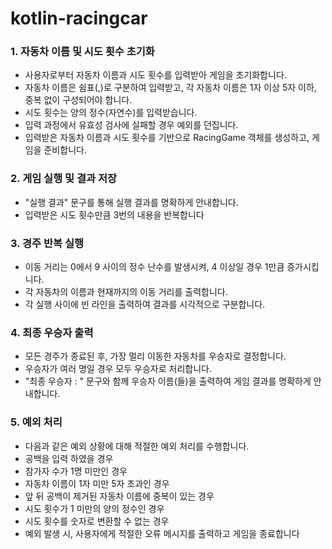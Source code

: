 # kotlin-racingcar

### 1. 자동차 이름 및 시도 횟수 초기화

- 사용자로부터 자동차 이름과 시도 횟수를 입력받아 게임을 초기화합니다.
- 자동차 이름은 쉼표(,)로 구분하여 입력받고, 각 자동차 이름은 1자 이상 5자 이하, 중복 없이 구성되어야 합니다.
- 시도 횟수는 양의 정수(자연수)를 입력받습니다.
- 입력 과정에서 유효성 검사에 실패할 경우 예외를 던집니다.
- 입력받은 자동차 이름과 시도 횟수를 기반으로 RacingGame 객체를 생성하고, 게임을 준비합니다.

### 2. 게임 실행 및 결과 저장

- "실행 결과" 문구를 통해 실행 결과를 명확하게 안내합니다.
- 입력받은 시도 횟수만큼 3번의 내용을 반복합니다

### 3. 경주 반복 실행

- 이동 거리는 0에서 9 사이의 정수 난수를 발생시켜, 4 이상일 경우 1만큼 증가시킵니다.
- 각 자동차의 이름과 현재까지의 이동 거리를 출력합니다.
- 각 실행 사이에 빈 라인을 출력하여 결과를 시각적으로 구분합니다.

### 4. 최종 우승자 출력

- 모든 경주가 종료된 후, 가장 멀리 이동한 자동차를 우승자로 결정합니다.
- 우승자가 여러 명일 경우 모두 우승자로 처리합니다.
- "최종 우승자 : " 문구와 함께 우승자 이름(들)을 출력하여 게임 결과를 명확하게 안내합니다.

### 5. 예외 처리

- 다음과 같은 예외 상황에 대해 적절한 예외 처리를 수행합니다.
- 공백을 입력 하였을 경우
- 참가자 수가 1명 미만인 경우
- 자동차 이름이 1자 미만 5자 초과인 경우
- 앞 뒤 공백이 제거된 자동차 이름에 중복이 있는 경우
- 시도 횟수가 1 미만의 양의 정수인 경우
- 시도 횟수를 숫자로 변환할 수 없는 경우
- 예외 발생 시, 사용자에게 적절한 오류 메시지를 출력하고 게임을 종료합니다